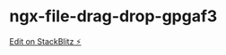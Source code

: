 # ngx-file-drag-drop-gpgaf3

[Edit on StackBlitz ⚡️](https://stackblitz.com/edit/ngx-file-drag-drop-gpgaf3)
